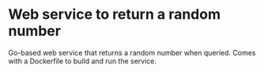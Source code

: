 # Web service to return a random number

Go-based web service that returns a random number when queried. Comes with a Dockerfile to build and run the service.